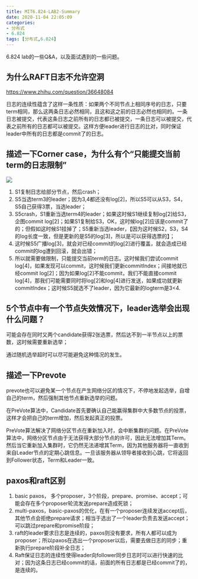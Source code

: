 ```yaml
---
title: MIT6.824-LAB2-Summary
date: 2020-11-04 22:05:09
categories: 
- 分布式
- 6.824
tags: [分布式,6.824]
---
```

6.824 lab的一些Q&A，以及面试遇到的一些问题。
<!---more--->

## 为什么RAFT日志不允许空洞

https://www.zhihu.com/question/36648084


日志的连续性蕴含了这样一条性质：如果两个不同节点上相同序号的日志，只要term相同，那么这两条日志必然相同，且这和这之前的日志必然也相同的。一条日志被提交，代表这条日志之前所有的日志都已被提交，一条日志可以被提交，代表之前所有的日志都可以被提交。这样方便leader进行日志的比对，同时保证leader中所有的日志都是commit了的日志。

## 描述一下Corner case，为什么有个“只能提交当前term的日志限制”

![](https://jaroffertree.oss-cn-hongkong.aliyuncs.com/20210324230612.png)

1. S1复制日志给部分节点，然后crash；
2. S5当选term3的leader；因为3,4都还没有log[2]，所以S5可以从S3，S4，S5自己获得3票，当选leader；
3. S5crash，S1重新当选term4的leader；如果这时候S1继续复制log[2]给S3，企图commit log[2]；如果S1复制给S3，OK，这时候log[2]应该是commit了的；但假如这时候S1挂掉了；S5重新当选leader，【因为这时候S2，S3，S4的log长度一致，但是更新的是S5的log[3]，所以是可以获得选票的】；
4. 这时候S5广播log[3]，就会对已经commit的log[2]进行覆盖，就会造成已经commit的log遭到回滚，就会出错；
5. 所以就需要做限制，只能提交当前term的日志。这时候我们尝试commit log[4]，如果发现可以commit，这时候我们更新commitIndex；间接地就已经commit log[2]；因为如果log[2]不能commit，我们不能直接commit log[4]，那我们可能需要同时将log[2]和log[4]进行发送，如果成功就更新commitIndex；这时候S5就选不了leader，因为它最新的logterm是3<4.


## 5个节点中有一个节点失效情况下，leader选举会出现什么问题？

可能会存在同时又两个candidate获得2张选票，然后达不到一半节点以上的票数，这时候需要重新选举；

通过随机选举超时可以尽可能避免这种情况的发生。

## 描述一下Prevote
prevote也可以避免某一个节点在产生网络分区的情况下，不停地发起选举，自增自己的term，然后强制其他节点重新选举的问题。


在PreVote算法中，Candidate首先要确认自己能赢得集群中大多数节点的投票，这样才会把自己的term增加，然后发起真正的投票。

PreVote算法解决了网络分区节点在重新加入时，会中断集群的问题。在PreVote算法中，网络分区节点由于无法获得大部分节点的许可，因此无法增加其Term。然后当它重新加入集群时，它仍然无法递增其Term，因为其他服务器将一直收到来自Leader节点的定期心跳信息。一旦该服务器从领导者接收到心跳，它将返回到Follower状态，Term和Leader一致。

## paxos和raft区别

1. basic paxos， 多个proposer，3个阶段，prepare、promise、accept；可能会存在多个proposer轮流发送prepare造成死锁；
2. multi-paxos，basic-paxos的优化，在有一个proposer连续发送accept后，其他节点会拒绝prepare请求；相当于选出了一个leader负责去发送accept；可以跳过prepare和promise阶段；
3. raft的leader要求日志是连续的，paxos则没有要求，所有人都可以成为proposer；所以paxos在选出一个proposer以后，需要去做日志的同步；重新执行prepare阶段补全日志；
4. Raft保证日志的连续性使得leader向follower同步日志时可以进行快速的比对；因为这条日志已经commit的话，前面的所有日志都是已经commit了的，是连续的。